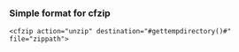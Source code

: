 ### Simple format for cfzip
```luceescript
<cfzip action="unzip" destination="#gettempdirectory()#" file="zippath">
```